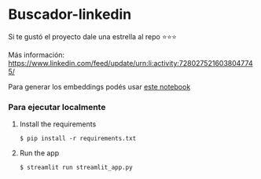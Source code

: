 # Buscador-linkedin

Si te gustó el proyecto dale una estrella al repo ⭐⭐⭐

Más información: https://www.linkedin.com/feed/update/urn:li:activity:7280275216038047745/

Para generar los embeddings podés usar [este notebook](https://github.com/GEJ1/buscador-linkedin/blob/main/notebooks/generar_linkedin_embeddings.ipynb)

### Para ejecutar localmente

1. Install the requirements

   ```
   $ pip install -r requirements.txt
   ```

2. Run the app

   ```
   $ streamlit run streamlit_app.py
   ```
